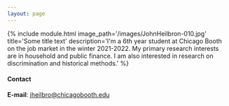 ```yaml
---
layout: page
---
```



{% include module.html 
image_path='/images/JohnHeilbron-010.jpg' 
title='Some title text'
description='I'm a 6th year student at Chicago Booth on the job market in the winter 2021-2022. My primary research interests are in household and public finance. I am also interested in research on discrimination and historical methods.'
%}




#### Contact

**E-mail**: [jheilbro@chicagobooth.edu](mailto:jheilbro@chicagobooth.edu)
